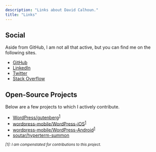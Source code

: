 ```yaml
---
description: "Links about David Calhoun."
title: "Links"
---
```


## Social

Aside from GitHub, I am not all that active, but you can find me on the following sites.

- [GitHub](https://github.com/dcalhoun)
- [LinkedIn](https://www.linkedin.com/in/davidpcalhoun/)
- [Twitter](https://twitter.com/david_calhoun)
- [Stack Overflow](https://stackoverflow.com/users/378228/david)

## Open-Source Projects

Below are a few projects to which I actively contribute.

- [WordPress/gutenberg](https://github.com/WordPress/gutenberg)<sup><a href="#1">1</a></sup>
- [wordpress-mobile/WordPress-iOS](https://github.com/wordpress-mobile/WordPress-iOS)<sup><a href="#1">1</a></sup>
- [wordpress-mobile/WordPress-Android](https://github.com/wordpress-mobile/WordPress-Android)<sup><a href="#1">1</a></sup>
- [soutar/hyperterm-summon](https://github.com/soutar/hyperterm-summon)

<small id="1">
  <em>
    [1]: I am compenstated for contributions to this project.
  </em>
</small>
